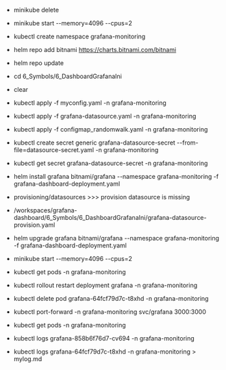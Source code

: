 - minikube delete
- minikube start --memory=4096 --cpus=2 
- kubectl create namespace grafana-monitoring 
- helm repo add bitnami https://charts.bitnami.com/bitnami  
- helm repo update 
- cd 6_Symbols/6_DashboardGrafanaIni
- clear

- kubectl apply -f myconfig.yaml -n grafana-monitoring 

- kubectl apply -f grafana-datasource.yaml -n grafana-monitoring 
- kubectl apply -f configmap_randomwalk.yaml -n grafana-monitoring
- kubectl create secret generic grafana-datasource-secret --from-file=datasource-secret.yaml -n grafana-monitoring

- kubectl get secret grafana-datasource-secret -n grafana-monitoring
- helm install grafana bitnami/grafana --namespace grafana-monitoring -f grafana-dashboard-deployment.yaml 


- provisioning/datasources >>> provision datasource is missing
- /workspaces/grafana-dashboard/6_Symbols/6_DashboardGrafanaIni/grafana-datasource-provision.yaml



- helm upgrade grafana bitnami/grafana --namespace grafana-monitoring -f grafana-dashboard-deployment.yaml 
- minikube start --memory=4096 --cpus=2 
- kubectl get pods -n grafana-monitoring
- kubectl rollout restart deployment grafana -n grafana-monitoring 
- kubectl delete pod grafana-64fcf79d7c-t8xhd  -n grafana-monitoring

- kubectl port-forward -n grafana-monitoring svc/grafana 3000:3000  


- kubectl get pods -n grafana-monitoring
- kubectl logs grafana-858b6f76d7-cv694  -n grafana-monitoring
- kubectl logs grafana-64fcf79d7c-t8xhd  -n grafana-monitoring > mylog.md
